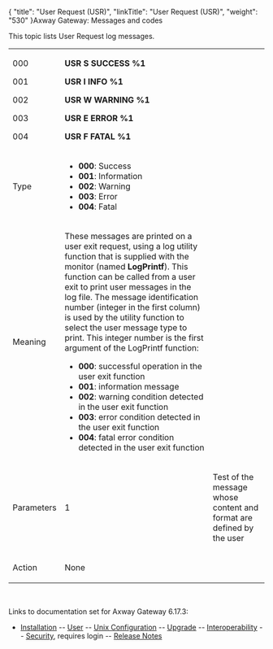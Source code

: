 {
    "title": "User Request (USR)",
    "linkTitle": "User Request (USR)",
    "weight": "530"
}<span class="mc-variable axway_variables.Component_Long_Name variable">Axway Gateway</span>: Messages and codes

This topic lists User Request log messages.

<table>
         
         
         
         
   
   <tbody>
      <tr>
         <td><p><span id="USR000S"></span>000</p>
<p><span id="USR001I"></span>001</p>
<p><span id="USR002W"></span>002</p>
<p><span id="USR003E"></span>003</p>
<p><span id="USR004F"></span>004</p>         </td>
         <td><p><span style="font-weight: bold;">USR S SUCCESS %1</span></p>
<p><span style="font-weight: bold;">USR I INFO %1</span></p>
<p><span style="font-weight: bold;">USR W WARNING %1</span></p>
<p><span style="font-weight: bold;">USR E ERROR %1</span></p>
<p><span style="font-weight: bold;">USR F FATAL %1</span></p>         </td>
      </tr>
      <tr>
         <td><p>Type</p>         </td>
         <td><ul>
<li><span style="font-weight: bold;">000</span>: Success</li>
<li><span style="font-weight: bold;">001</span>: Information</li>
<li><span style="font-weight: bold;">002</span>: Warning</li>
<li><span style="font-weight: bold;">003</span>: Error</li>
<li><span style="font-weight: bold;">004</span>: Fatal</li>
</ul>         </td>
      </tr>
      <tr>
         <td><p>Meaning</p>         </td>
         <td><p>These messages are printed on a user exit request, using a log utility function that is supplied with the monitor (named <span style="font-weight: bold;">LogPrintf</span>). This function can be called from a user exit to print user messages in the log file. The message identification number (integer in the first column) is used by the utility function to select the user message type to print. This integer number is the first argument of the LogPrintf function:</p>
<ul>
<li><span style="font-weight: bold;">000</span>: successful operation in the user exit function</li>
<li><span style="font-weight: bold;">001</span>: information message</li>
<li><span style="font-weight: bold;">002</span>: warning condition detected in the user exit function</li>
<li><span style="font-weight: bold;">003</span>: error condition detected in the user exit function</li>
<li><span style="font-weight: bold;">004</span>: fatal error condition detected in the user exit function</li>
</ul>         </td>
      </tr>
      <tr>
         <td><p>Parameters</p>         </td>
         <td><p>1</p>         </td>
         <td><p>Test of the message whose content and format are defined by the user</p>         </td>
      </tr>
      <tr>
         <td><p>Action</p>         </td>
         <td><p>None</p>         </td>
      </tr>
   </tbody>
</table>

 

Links to documentation set for Axway Gateway <span class="mc-variable axway_variables.Release_Number variable">6.17.3</span>:

-   [Installation](#) -- [User](#) -- [Unix Configuration](#) -- [Upgrade](#) -- [Interoperability](#) -- [Security](#), requires login -- [Release Notes](#)

